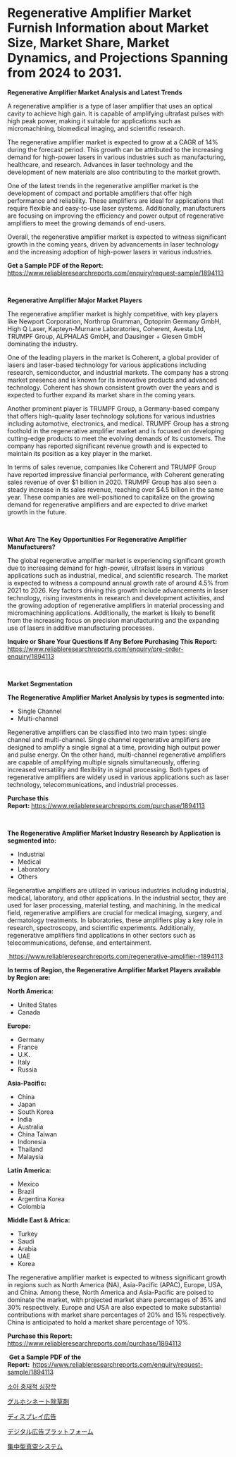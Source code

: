 <p><h1>Regenerative Amplifier Market Furnish Information about Market Size, Market Share, Market Dynamics, and Projections Spanning from 2024 to 2031.</h1></p><p><strong>Regenerative Amplifier Market Analysis and Latest Trends</strong></p>
<p><p>A regenerative amplifier is a type of laser amplifier that uses an optical cavity to achieve high gain. It is capable of amplifying ultrafast pulses with high peak power, making it suitable for applications such as micromachining, biomedical imaging, and scientific research.</p><p>The regenerative amplifier market is expected to grow at a CAGR of 14% during the forecast period. This growth can be attributed to the increasing demand for high-power lasers in various industries such as manufacturing, healthcare, and research. Advances in laser technology and the development of new materials are also contributing to the market growth.</p><p>One of the latest trends in the regenerative amplifier market is the development of compact and portable amplifiers that offer high performance and reliability. These amplifiers are ideal for applications that require flexible and easy-to-use laser systems. Additionally, manufacturers are focusing on improving the efficiency and power output of regenerative amplifiers to meet the growing demands of end-users.</p><p>Overall, the regenerative amplifier market is expected to witness significant growth in the coming years, driven by advancements in laser technology and the increasing adoption of high-power lasers in various industries.</p></p>
<p><strong>Get a Sample PDF of the Report:&nbsp;</strong> <a href="https://www.reliableresearchreports.com/enquiry/request-sample/1894113">https://www.reliableresearchreports.com/enquiry/request-sample/1894113</a></p>
<p>&nbsp;</p>
<p><strong>Regenerative Amplifier Major Market Players</strong></p>
<p><p>The regenerative amplifier market is highly competitive, with key players like Newport Corporation, Northrop Grumman, Optoprim Germany GmbH, High Q Laser, Kapteyn-Murnane Laboratories, Coherent, Avesta Ltd, TRUMPF Group, ALPHALAS GmbH, and Dausinger + Giesen GmbH dominating the industry.</p><p>One of the leading players in the market is Coherent, a global provider of lasers and laser-based technology for various applications including research, semiconductor, and industrial markets. The company has a strong market presence and is known for its innovative products and advanced technology. Coherent has shown consistent growth over the years and is expected to further expand its market share in the coming years.</p><p>Another prominent player is TRUMPF Group, a Germany-based company that offers high-quality laser technology solutions for various industries including automotive, electronics, and medical. TRUMPF Group has a strong foothold in the regenerative amplifier market and is focused on developing cutting-edge products to meet the evolving demands of its customers. The company has reported significant revenue growth and is expected to maintain its position as a key player in the market.</p><p>In terms of sales revenue, companies like Coherent and TRUMPF Group have reported impressive financial performance, with Coherent generating sales revenue of over $1 billion in 2020. TRUMPF Group has also seen a steady increase in its sales revenue, reaching over $4.5 billion in the same year. These companies are well-positioned to capitalize on the growing demand for regenerative amplifiers and are expected to drive market growth in the future.</p></p>
<p>&nbsp;</p>
<p><strong>What Are The Key Opportunities For Regenerative Amplifier Manufacturers?</strong></p>
<p><p>The global regenerative amplifier market is experiencing significant growth due to increasing demand for high-power, ultrafast lasers in various applications such as industrial, medical, and scientific research. The market is expected to witness a compound annual growth rate of around 4.5% from 2021 to 2026. Key factors driving this growth include advancements in laser technology, rising investments in research and development activities, and the growing adoption of regenerative amplifiers in material processing and micromachining applications. Additionally, the market is likely to benefit from the increasing focus on precision manufacturing and the expanding use of lasers in additive manufacturing processes.</p></p>
<p><strong>Inquire or Share Your Questions If Any Before Purchasing This Report:</strong> <a href="https://www.reliableresearchreports.com/enquiry/pre-order-enquiry/1894113">https://www.reliableresearchreports.com/enquiry/pre-order-enquiry/1894113</a></p>
<p>&nbsp;</p>
<p><strong>Market Segmentation</strong></p>
<p><strong>The Regenerative Amplifier Market Analysis by types is segmented into:</strong></p>
<p><ul><li>Single Channel</li><li>Multi-channel</li></ul></p>
<p><p>Regenerative amplifiers can be classified into two main types: single channel and multi-channel. Single channel regenerative amplifiers are designed to amplify a single signal at a time, providing high output power and pulse energy. On the other hand, multi-channel regenerative amplifiers are capable of amplifying multiple signals simultaneously, offering increased versatility and flexibility in signal processing. Both types of regenerative amplifiers are widely used in various applications such as laser technology, telecommunications, and industrial processes.</p></p>
<p><strong>Purchase this Report:&nbsp;</strong><a href="https://www.reliableresearchreports.com/purchase/1894113">https://www.reliableresearchreports.com/purchase/1894113</a></p>
<p>&nbsp;</p>
<p><strong>The Regenerative Amplifier Market Industry Research by Application is segmented into:</strong></p>
<p><ul><li>Industrial</li><li>Medical</li><li>Laboratory</li><li>Others</li></ul></p>
<p><p>Regenerative amplifiers are utilized in various industries including industrial, medical, laboratory, and other applications. In the industrial sector, they are used for laser processing, material testing, and machining. In the medical field, regenerative amplifiers are crucial for medical imaging, surgery, and dermatology treatments. In laboratories, these amplifiers play a key role in research, spectroscopy, and scientific experiments. Additionally, regenerative amplifiers find applications in other sectors such as telecommunications, defense, and entertainment.</p></p>
<p><a href="https://www.reliableresearchreports.com/regenerative-amplifier-r1894113">&nbsp;https://www.reliableresearchreports.com/regenerative-amplifier-r1894113</a></p>
<p><strong>In terms of Region, the Regenerative Amplifier Market Players available by Region are:</strong></p>
<p>
    <p> <strong> North America: </strong>
        <ul>
            <li>United States</li>
            <li>Canada</li>
        </ul>
        </p> 
    <p> <strong> Europe: </strong>
        <ul>
            <li>Germany</li>
            <li>France</li>
            <li>U.K.</li>
            <li>Italy</li>
            <li>Russia</li>
        </ul>
        </p> 
    <p> <strong> Asia-Pacific: </strong>
        <ul>
            <li>China</li>
            <li>Japan</li>
            <li>South Korea</li>
            <li>India</li>
            <li>Australia</li>
            <li>China Taiwan</li>
            <li>Indonesia</li>
            <li>Thailand</li>
            <li>Malaysia</li>
        </ul>
        </p> 
    <p> <strong> Latin America: </strong>
        <ul>
            <li>Mexico</li>
            <li>Brazil</li>
            <li>Argentina Korea</li>
            <li>Colombia</li>
        </ul>
        </p> 
    <p> <strong> Middle East & Africa: </strong>
        <ul>
            <li>Turkey</li>
            <li>Saudi</li>
            <li>Arabia</li>
            <li>UAE</li>
            <li>Korea</li>
        </ul>
    </p>
    </p>
<p><p>The regenerative amplifier market is expected to witness significant growth in regions such as North America (NA), Asia-Pacific (APAC), Europe, USA, and China. Among these, North America and Asia-Pacific are poised to dominate the market, with projected market share percentages of 35% and 30% respectively. Europe and USA are also expected to make substantial contributions with market share percentages of 20% and 15% respectively. China is anticipated to hold a market share percentage of 10%.</p></p>
<p><strong>Purchase this Report: </strong><a href="https://www.reliableresearchreports.com/purchase/1894113">https://www.reliableresearchreports.com/purchase/1894113</a></p>
<p>&nbsp;<strong>Get a Sample PDF of the Report:&nbsp;&nbsp;</strong><a href="https://www.reliableresearchreports.com/enquiry/request-sample/1894113">https://www.reliableresearchreports.com/enquiry/request-sample/1894113</a></p>
<p><strong></strong></p>
<p><p><a href="https://medium.com/@monaboyer1926/%EC%86%8C%EC%95%84-%EC%8B%AC%EC%9E%A5-%EC%B9%98%EB%A3%8C-%EC%B9%98%EB%A3%8C-%EC%8B%9C%EC%9E%A5-%EC%B8%A1%EC%A0%95%EC%B9%98-%ED%95%B4%EB%8F%85-%EC%8B%9C%EC%9E%A5-%EC%A0%90%EC%9C%A0%EC%9C%A8-%ED%8A%B8%EB%A0%8C%EB%93%9C-%EB%B0%8F-%EC%84%B1%EC%9E%A5-%ED%8C%A8%ED%84%B4-2c6fec6d6f53">소아 중재적 심장학</a></p><p><a href="https://medium.com/@jackrichards5445/%E3%82%B0%E3%83%AB%E3%83%9B%E3%82%B7%E3%83%8A%E3%83%BC%E3%83%88%E9%99%A4%E8%8D%89%E5%89%A4%E5%B8%82%E5%A0%B4-%E3%82%BF%E3%82%A4%E3%83%97-%E3%82%A2%E3%83%97%E3%83%AA%E3%82%B1%E3%83%BC%E3%82%B7%E3%83%A7%E3%83%B3-%E5%9C%B0%E7%90%86%E3%81%AB%E3%82%88%E3%82%8B%E5%8C%85%E6%8B%AC%E7%9A%84%E8%A9%95%E4%BE%A1-c015196bd561">グルホシネート除草剤</a></p><p><a href="https://github.com/CloydAbbott2023/Market-Research-Report-List-1/blob/main/226143337501.md">ディスプレイ広告</a></p><p><a href="https://github.com/oqoeusbvpadwjs08/Market-Research-Report-List-1/blob/main/340324537502.md">デジタル広告プラットフォーム</a></p><p><a href="https://medium.com/@agnes.mcguire/%E4%B8%AD%E5%A4%AE%E9%9B%86%E5%A1%B5%E3%82%B7%E3%82%B9%E3%83%86%E3%83%A0%E5%B8%82%E5%A0%B4%E3%82%A4%E3%83%B3%E3%82%B5%E3%82%A4%E3%83%88-%E5%B8%82%E5%A0%B4%E5%8B%95%E5%90%91-%E6%88%90%E9%95%B7-2024%E5%B9%B4%E3%81%8B%E3%82%892031%E5%B9%B4%E3%81%BE%E3%81%A7%E3%81%AE%E4%BA%88%E6%B8%AC-770d1dbcb19f">集中型真空システム</a></p></p>